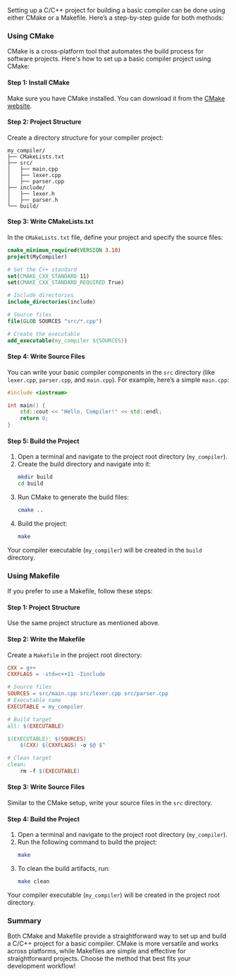 Setting up a C/C++ project for building a basic compiler can be done using either CMake or a Makefile. Here’s a step-by-step guide for both methods:

### Using CMake

CMake is a cross-platform tool that automates the build process for software projects. Here's how to set up a basic compiler project using CMake:

#### Step 1: Install CMake

Make sure you have CMake installed. You can download it from the [CMake website](https://cmake.org/download/).

#### Step 2: Project Structure

Create a directory structure for your compiler project:

```
my_compiler/
├── CMakeLists.txt
├── src/
│   ├── main.cpp
│   ├── lexer.cpp
│   ├── parser.cpp
├── include/
│   ├── lexer.h
│   ├── parser.h
└── build/
```

#### Step 3: Write CMakeLists.txt

In the `CMakeLists.txt` file, define your project and specify the source files:

```cmake
cmake_minimum_required(VERSION 3.10)
project(MyCompiler)

# Set the C++ standard
set(CMAKE_CXX_STANDARD 11)
set(CMAKE_CXX_STANDARD_REQUIRED True)

# Include directories
include_directories(include)

# Source files
file(GLOB SOURCES "src/*.cpp")

# Create the executable
add_executable(my_compiler ${SOURCES})
```

#### Step 4: Write Source Files

You can write your basic compiler components in the `src` directory (like `lexer.cpp`, `parser.cpp`, and `main.cpp`). For example, here’s a simple `main.cpp`:

```cpp
#include <iostream>

int main() {
    std::cout << "Hello, Compiler!" << std::endl;
    return 0;
}
```

#### Step 5: Build the Project

1. Open a terminal and navigate to the project root directory (`my_compiler`).
2. Create the build directory and navigate into it:
   ```bash
   mkdir build
   cd build
   ```
3. Run CMake to generate the build files:
   ```bash
   cmake ..
   ```
4. Build the project:
   ```bash
   make
   ```

Your compiler executable (`my_compiler`) will be created in the `build` directory.

### Using Makefile

If you prefer to use a Makefile, follow these steps:

#### Step 1: Project Structure

Use the same project structure as mentioned above.

#### Step 2: Write the Makefile

Create a `Makefile` in the project root directory:

```makefile
CXX = g++
CXXFLAGS = -std=c++11 -Iinclude

# Source files
SOURCES = src/main.cpp src/lexer.cpp src/parser.cpp
# Executable name
EXECUTABLE = my_compiler

# Build target
all: $(EXECUTABLE)

$(EXECUTABLE): $(SOURCES)
	$(CXX) $(CXXFLAGS) -o $@ $^

# Clean target
clean:
	rm -f $(EXECUTABLE)
```

#### Step 3: Write Source Files

Similar to the CMake setup, write your source files in the `src` directory.

#### Step 4: Build the Project

1. Open a terminal and navigate to the project root directory (`my_compiler`).
2. Run the following command to build the project:
   ```bash
   make
   ```
3. To clean the build artifacts, run:
   ```bash
   make clean
   ```

Your compiler executable (`my_compiler`) will be created in the project root directory.

### Summary

Both CMake and Makefile provide a straightforward way to set up and build a C/C++ project for a basic compiler. CMake is more versatile and works across platforms, while Makefiles are simple and effective for straightforward projects. Choose the method that best fits your development workflow!